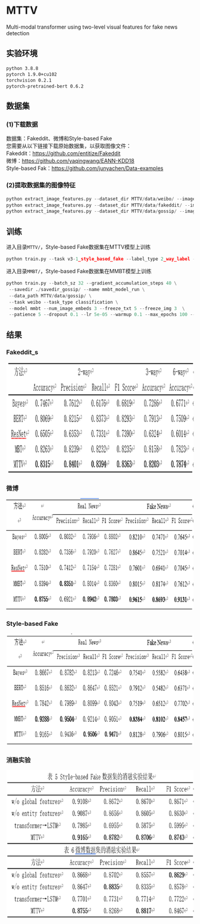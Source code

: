 # MTTV
Multi-modal transformer using two-level visual features for fake news detection
## 实验环境
    python 3.8.8
    pytorch 1.9.0+cu102
    torchvision 0.2.1
    pytorch-pretrained-bert 0.6.2
## 数据集
### (1)下载数据
数据集：Fakeddit、微博和Style-based Fake  
您需要从以下链接下载原始数据集，以获取图像文件：  
Fakeddit：https://github.com/entitize/Fakeddit   
微博：https://github.com/yaqingwang/EANN-KDD18  
Style-based Fak：https://github.com/junyachen/Data-examples   
### (2)提取数据集的图像特征
```Python
python extract_image_features.py --dataset_dir MTTV/data/weibo/ --image_dir ${your_Fakeddit_image_dir} --feature_dir ./data/weibo/  
python extract_image_features.py --dataset_dir MTTV/data/fakeddit/ --image_dir ${your_weibo_image_dir} --feature_dir ./data/fakeddit/  
python extract_image_features.py --dataset_dir MTTV/data/gossip/ --image_dir ${your_Style-based-Fake_image_dir} --feature_dir ./data/gossip/
```
## 训练
进入目录``MTTV/``，Style-based Fake数据集在MTTV模型上训练
```Python
python train.py --task v3-1_style_based_fake --label_type 2_way_label --batch_sz 32 --gradient_accumulation_steps 20 --max_epochs 20 --name fakeddit_2_way --bert_model bert-base-uncased --global_image_embeds 5 --region_image_embeds 20 --num_image_embeds 25
```  
进入目录``MMBT/``，Style-based Fake数据集在MMBT模型上训练
```Python
python train.py --batch_sz 32 --gradient_accumulation_steps 40 \
 --savedir ./savedir_gossip/ --name mmbt_model_run \
 --data_path MTTV/data/gossip/ \
 --task weibo --task_type classification \
 --model mmbt --num_image_embeds 3 --freeze_txt 5 --freeze_img 3  \
 --patience 5 --dropout 0.1 --lr 5e-05 --warmup 0.1 --max_epochs 100 --seed 1
```

## 结果
### Fakeddit_s  
<img src="https://github.com/Preciousrs/MTTV/blob/main/fakeddit_s.png" width="800" height="300" />  

### 微博  
<img src="https://github.com/Preciousrs/MTTV/blob/main/weibo.png" width="800" height="300" />  

### Style-based Fake  
<img src="https://github.com/Preciousrs/MTTV/blob/main/Style-based%20Fake.png" width="800" height="300" />  

### 消融实验
<img src="https://github.com/Preciousrs/MTTV/blob/main/%E6%B6%88%E8%9E%8D%E5%AE%9E%E9%AA%8C.png" width="800" height="400" />  





